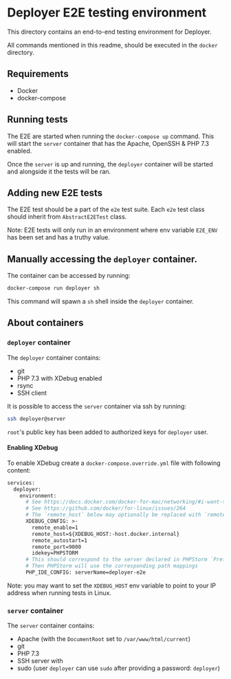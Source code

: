 # Deployer E2E testing environment

This directory contains an end-to-end testing environment for Deployer.

All commands mentioned in this readme, should be executed in the `docker` directory.

## Requirements

* Docker
* docker-compose

## Running tests

The E2E are started when running the `docker-compose up` command.
This will start the `server` container that has the Apache, OpenSSH & PHP 7.3 enabled.

Once the `server` is up and running, the `deployer` container will be started and alongside it
the tests will be ran.

## Adding new E2E tests

The E2E test should be a part of the `e2e` test suite. 
Each `e2e` test class should inherit from `AbstractE2ETest` class.

Note: E2E tests will only run in an environment where env variable `E2E_ENV` has been set and has a truthy value.

## Manually accessing the `deployer` container.

The container can be accessed by running:

```bash
docker-compose run deployer sh
```

This command will spawn a `sh` shell inside the `deployer` container.

## About containers

### `deployer` container

The `deployer` container contains:

* git
* PHP 7.3 with XDebug enabled
* rsync
* SSH client

It is possible to access the `server` container via ssh by running:

```bash
ssh deployer@server
```

`root`'s public key has been added to authorized keys for `deployer` user.

#### Enabling XDebug

To enable XDebug create a `docker-compose.override.yml` file with following content:

```dockerfile
services:
  deployer:
    environment:
      # See https://docs.docker.com/docker-for-mac/networking/#i-want-to-connect-from-a-container-to-a-service-on-the-host
      # See https://github.com/docker/for-linux/issues/264
      # The `remote_host` below may optionally be replaced with `remote_connect_back=1`
      XDEBUG_CONFIG: >-
        remote_enable=1
        remote_host=${XDEBUG_HOST:-host.docker.internal}
        remote_autostart=1
        remote_port=9000
        idekey=PHPSTORM
      # This should correspond to the server declared in PHPStorm `Preferences | Languages & Frameworks | PHP | Servers`
      # Then PHPStorm will use the corresponding path mappings
      PHP_IDE_CONFIG: serverName=deployer-e2e
```

Note: you may want to set the `XDEBUG_HOST` env variable to point to your IP address when running tests in Linux.

### `server` container

The `server` container contains:

* Apache (with the `DocumentRoot` set to `/var/www/html/current`)
* git
* PHP 7.3
* SSH server with
* sudo (user `deployer` can use `sudo` after providing a password: `deployer`)

